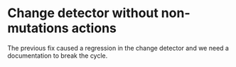 # Change detector without non-mutations actions

The previous fix caused a regression in the change detector and we need a documentation to break the cycle.
